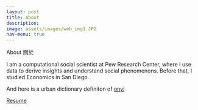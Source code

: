 ```yaml
---
layout: post
title: About
description: 
image: assets/images/web_img1.JPG
nav-menu: true
---
```


About 關於 

I am a computational social scientist at Pew Research Center, where I use data to derive insights and understand social phenomenons.  Before that, I studied Economics in San Diego.

And here is a urban dictionary definiton of <a href = "https://www.urbandictionary.com/define.php?term=onyi"> onyi </a>

<a href="https://onyilam.github.io/resume.pdf" class="button">Resume</a>
